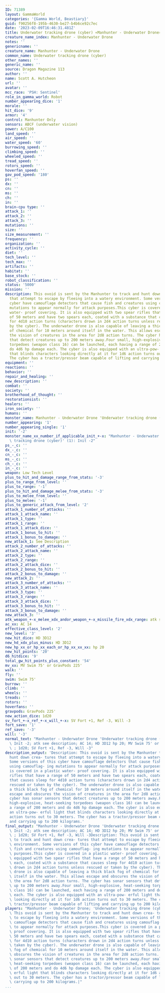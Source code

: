 ```yaml
---
ID: 71389
layout: GammaWorld
categories: '{Gamma World, Beastiary}'
guid: f90256f8-195b-4630-be27-b4b6ce92c7ec
date: '2023-02-09T16:46:31.481Z'
title: Underwater tracking drone (cyber) «Manhunter - Underwater Drone»
creature_name_index: Manhunter - Underwater Drone
notes: ''
genericname: ''
creature_name: Manhunter - Underwater Drone
common_name: Underwater tracking drone (cyber)
other_names: ''
generic_name: ''
source: Dragon Magazine 113
author: ''
name: Scott A. Hutcheon
url: ''
avatar: ''
mcc_race: 'PSH: Sentinel'
role_in_gamma_world: Robot
number_appearing_dice: '1'
morale: ''
hit_dice: '9'
armor: '4'
control: Manhunter Only
sensors: ABCF (underwater vision)
power: A/C100
land_speed: ''
air_speed: ''
water_speed: '60'
burrowing_speed: ''
climbing_speed: ''
wheeled_speed: ''
tread_speed: ''
rotors_speed: ''
hoverfan_speed: ''
gav_pod_speed: '180'
ps: ''
dx: ''
cn: ''
ms: ''
ch: ''
in: ''
brain-cpu type: ''
attack_1: ''
attack_2: ''
attack_3: ''
mutations: ''
size: ''
size_measurement: ''
frequency: ''
organization: ''
activity_cycle: ''
diet: ''
tech_level: ''
tech_max: ''
artifacts: ''
habitat: ''
base_stock: ''
robot_classification: ''
status: '5000'
mission: ''
description: This ovoid is sent by the Manhunter to track and hunt down crea- tures
  that attempt to escape by fleeing into a watery environment. Some versions of this
  cyber have camouflage detectors that cause fish and creatures using camouflag- ing
  mutations to appear normally for attack purposes.This cyber is covered in a plastic
  water- proof covering. It is also equipped with two spear rifles that have a range
  of 50 meters and have two spears each, coated with a substance that causes sleep
  for 4d10 action turns (characters drown in 2d4 action turns unless rescued or taken
  by the cyber). The underwater drone is also capable of leaving a thick black fog
  of chemical for 10 meters around itself in the water. This allows escape and obscures
  the vision of creatures in the area for 2d8 action turns. The cyber has sonar sensors
  that detect creatures up to 200 meters away.Four small, high-explosive, heat-seeking
  torpedoes (weapon class 16) can be launched, each having a range of 200 meters and
  do 4d6 hp damage each. The cyber is also equipped with an ultra-pow- erful light
  that blinds characters looking directly at it for 1d6 action turns out to 30 meters.
  The cyber has a tractor/pressor beam capable of lifting and carrying up to 200 kilograms.
equipment: ''
reactions: ''
behavior: ''
repair_and_healing: ''
new_description: ''
combat: ''
society: ''
brotherhood_of_thought: ''
restorationsist: ''
healers: ''
iron_society: ''
humans: ''
monster_name: Manhunter - Underwater Drone 'Underwater tracking drone (cyber)'
number_appearing: '1'
number_appearing_single: '1'
init: '-2'
monster_name_xx_number_if_applicable_init_+-x: "Manhunter - Underwater Drone 'Underwater\
  \ tracking drone (cyber)' (1): Init -2"
ps_-_c: ''
dx_-_c: ''
cn_-_c: ''
ms_-_c: ''
ch_-_c: ''
in_-_c: ''
weapon: Low Tech Level
plus_to_hit_and_damage_range_from_stats: '-3'
plus_to_range_from_level: ''
plus_to_range: '-1'
plus_to_hit_and_damage_melee_from_stats: '-3'
plus_to_melee_from_level: ''
plus_to_melee: '-1'
plus_to_generic_attack_from_level: '2'
attack_1_number_of_attacks: ''
attack_1_attack_name: ''
attack_1_type: ''
attack_1_range: ''
attack_1_attack_dice: ''
attack_1_bonus_to_hit: ''
attack_1_bonus_to_damage: ''
new_attack_1: See Description
attack_2_number_of_attacks: ''
attack_2_attack_name: ''
attack_2_type: ''
attack_2_range: ''
attack_2_attack_dice: ''
attack_2_bonus_to_hit: ''
attack_2_bonus_to_damage: ''
new_attack_2: ''
attack_3_number_of_attacks: ''
attack_3_attack_name: ''
attack_3_type: ''
attack_3_range: ''
attack_3_attack_dice: ''
attack_3_bonus_to_hit: ''
attack_3_bonus_to_damage: ''
new_attack_3: ''
atk_weapon_+-x_melee_xdx_andor_weapon_+-x_missile_fire_xdx_range: atk see description
ac_xx: AC 14
effective_class_level: '2'
new_level: '3'
new_hit_dice: HD 3D12
new_hd_xdx_plus_minus: HD 3D12
new_hp_xx_or_hp_xx_each_or_hp_xx_xx_xx: hp 20
new_hit_points: '20'
d6_hitdice: '9'
total_gw_hit_points_plus_constant: '54'
mv_xx: MV Swim 75' or GravPods 225'
walk: ''
fly: ''
swim: Swim 75'
burrow: ''
climb: ''
wheels: ''
treads: ''
rotors: ''
hoverfans: ''
gravpods: GravPods 225'
new_action_dice: 1d20
sv_fort_+-x_ref_+-x_will_+-x: SV Fort +1, Ref -3, Will -3
fort_save: '1'
ref_save: '-3'
will: '-3'
normal_text: "Manhunter - Underwater Drone 'Underwater tracking drone (cyber)' (1):\
  \ Init -2; atk see description; AC 14; HD 3D12 hp 20; MV Swim 75' or GravPods 225'\
  \ ; 1d20; SV Fort +1, Ref -3, Will -3"
description_output: 'Description: This ovoid is sent by the Manhunter to track and
  hunt down crea- tures that attempt to escape by fleeing into a watery environment.
  Some versions of this cyber have camouflage detectors that cause fish and creatures
  using camouflag- ing mutations to appear normally for attack purposes.This cyber
  is covered in a plastic water- proof covering. It is also equipped with two spear
  rifles that have a range of 50 meters and have two spears each, coated with a substance
  that causes sleep for 4d10 action turns (characters drown in 2d4 action turns unless
  rescued or taken by the cyber). The underwater drone is also capable of leaving
  a thick black fog of chemical for 10 meters around itself in the water. This allows
  escape and obscures the vision of creatures in the area for 2d8 action turns. The
  cyber has sonar sensors that detect creatures up to 200 meters away.Four small,
  high-explosive, heat-seeking torpedoes (weapon class 16) can be launched, each having
  a range of 200 meters and do 4d6 hp damage each. The cyber is also equipped with
  an ultra-pow- erful light that blinds characters looking directly at it for 1d6
  action turns out to 30 meters. The cyber has a tractor/pressor beam capable of lifting
  and carrying up to 200 kilograms.'
final_output: "Manhunter - Underwater Drone 'Underwater tracking drone (cyber)' (1):\
  \ Init -2; atk see description; AC 14; HD 3D12 hp 20; MV Swim 75' or GravPods 225'\
  \ ; 1d20; SV Fort +1, Ref -3, Will -3Description: This ovoid is sent by the Manhunter\
  \ to track and hunt down crea- tures that attempt to escape by fleeing into a watery\
  \ environment. Some versions of this cyber have camouflage detectors that cause\
  \ fish and creatures using camouflag- ing mutations to appear normally for attack\
  \ purposes.This cyber is covered in a plastic water- proof covering. It is also\
  \ equipped with two spear rifles that have a range of 50 meters and have two spears\
  \ each, coated with a substance that causes sleep for 4d10 action turns (characters\
  \ drown in 2d4 action turns unless rescued or taken by the cyber). The underwater\
  \ drone is also capable of leaving a thick black fog of chemical for 10 meters around\
  \ itself in the water. This allows escape and obscures the vision of creatures in\
  \ the area for 2d8 action turns. The cyber has sonar sensors that detect creatures\
  \ up to 200 meters away.Four small, high-explosive, heat-seeking torpedoes (weapon\
  \ class 16) can be launched, each having a range of 200 meters and do 4d6 hp damage\
  \ each. The cyber is also equipped with an ultra-pow- erful light that blinds characters\
  \ looking directly at it for 1d6 action turns out to 30 meters. The cyber has a\
  \ tractor/pressor beam capable of lifting and carrying up to 200 kilograms."
players: "Manhunter - Underwater Drone; 'Underwater tracking drone (cyber)';Description:\
  \ This ovoid is sent by the Manhunter to track and hunt down crea- tures that attempt\
  \ to escape by fleeing into a watery environment. Some versions of this cyber have\
  \ camouflage detectors that cause fish and creatures using camouflag- ing mutations\
  \ to appear normally for attack purposes.This cyber is covered in a plastic water-\
  \ proof covering. It is also equipped with two spear rifles that have a range of\
  \ 50 meters and have two spears each, coated with a substance that causes sleep\
  \ for 4d10 action turns (characters drown in 2d4 action turns unless rescued or\
  \ taken by the cyber). The underwater drone is also capable of leaving a thick black\
  \ fog of chemical for 10 meters around itself in the water. This allows escape and\
  \ obscures the vision of creatures in the area for 2d8 action turns. The cyber has\
  \ sonar sensors that detect creatures up to 200 meters away.Four small, high-explosive,\
  \ heat-seeking torpedoes (weapon class 16) can be launched, each having a range\
  \ of 200 meters and do 4d6 hp damage each. The cyber is also equipped with an ultra-pow-\
  \ erful light that blinds characters looking directly at it for 1d6 action turns\
  \ out to 30 meters. The cyber has a tractor/pressor beam capable of lifting and\
  \ carrying up to 200 kilograms.|"
...
```

